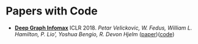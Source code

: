 # Papers with Code

- [**Deep Graph Infomax**](./DGI/README.md) ICLR 2018. *Petar Velickovic, W. Fedus, William L. Hamilton, P. Lio’, Yoshua Bengio, R. Devon Hjelm* ([paper](https://arxiv.org/pdf/1809.10341.pdf))([code](https://github.com/PetarV-/DGI))
